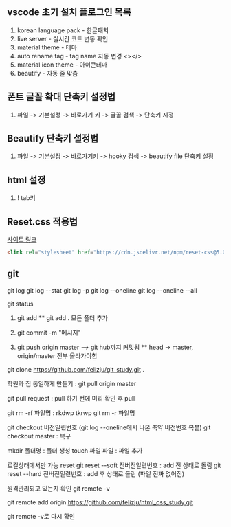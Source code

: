 
## vscode 초기 설치 플로그인 목록
1. korean language pack - 한글패치
2. live server - 실시간 코드 변동 확인
3. material theme - 테마
4. auto rename tag - tag name 자동 변경 <></>
5. material icon theme - 아이콘테마
6. beautify - 자동 줄 맞춤 

## 폰트 글꼴 확대 단축키 설정법
1. 파일 -> 기본설정 -> 바로가기 키 -> 글꼴 검색 -> 단축키 지정

## Beautify 단축키 설정법
1. 파일 -> 기본설정 -> 바로가기키 -> hooky 검색 -> beautify file 단축키 설정

## html 설정
1. ! tab키

## Reset.css 적용법
[사이트 링크](https://www.jsdelivr.com/package/npm/reset-css)

```html
<link rel="stylesheet" href="https://cdn.jsdelivr.net/npm/reset-css@5.0.1/reset.min.css">
```




## git
git log
git log --stat
git log -p
git log --oneline
git log --oneline --all

git status

1. git add
	** git add . 모든 폴더 추가
2. git commit -m "메시지"

3. git push origin master --> git hub까지 커밋됨
	** head -> master, origin/master 전부 올라가야함

git clone https://github.com/felizju/git_study.git .

학원과 집 동일하게 만들기 : 
git pull origin master

git pull request : pull 하기 전에 미리 확인 후 pull

git rm -rf 파일명 : rkdwp tkrwp
git rm -r 파일명

git checkout  버전일련번호 (git log --oneline에서 나온 축약 버전번호 복붙)
git checkout master : 복구

mkdir 폴더명 : 폴더 생성
touch 파일 파일 : 파일 추가

로컬상태에서만 가능 reset
git reset --soft 전버전일련번호 : add 전 상태로 돌림
git reset --hard 전버전일련번호 : add 후 상태로 돌림 (파일 진짜 없어짐)

원격관리되고 있는지 확인
git remote -v

git remote add origin https://github.com/felizju/html_css_study.git

git remote -v로 다시 확인

